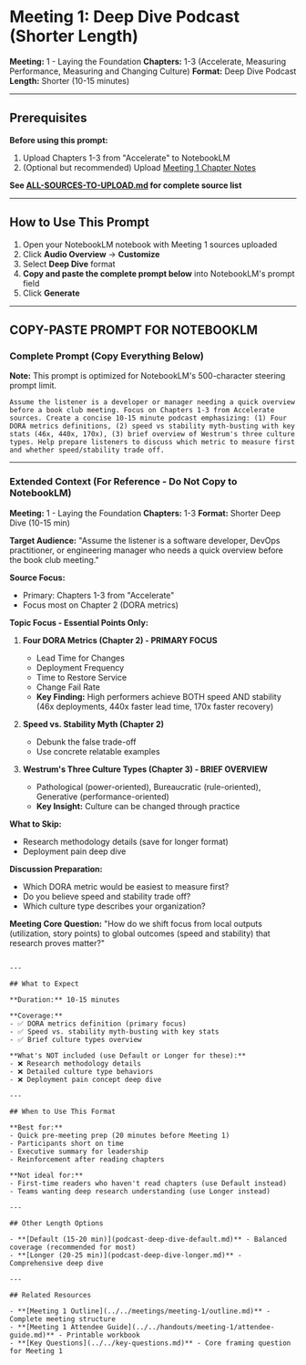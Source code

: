 # Meeting 1: Deep Dive Podcast (Shorter Length)

**Meeting:** 1 - Laying the Foundation
**Chapters:** 1-3 (Accelerate, Measuring Performance, Measuring and Changing Culture)
**Format:** Deep Dive Podcast
**Length:** Shorter (10-15 minutes)

---

## Prerequisites

**Before using this prompt:**
1. Upload Chapters 1-3 from "Accelerate" to NotebookLM
2. (Optional but recommended) Upload [Meeting 1 Chapter Notes](../../meetings/meeting-1/chapter-notes.md)

**See [ALL-SOURCES-TO-UPLOAD.md](ALL-SOURCES-TO-UPLOAD.md) for complete source list**

---

## How to Use This Prompt

1. Open your NotebookLM notebook with Meeting 1 sources uploaded
2. Click **Audio Overview** → **Customize**
3. Select **Deep Dive** format
4. **Copy and paste the complete prompt below** into NotebookLM's prompt field
5. Click **Generate**

---

## COPY-PASTE PROMPT FOR NOTEBOOKLM

### Complete Prompt (Copy Everything Below)

**Note:** This prompt is optimized for NotebookLM's 500-character steering prompt limit.

```
Assume the listener is a developer or manager needing a quick overview before a book club meeting. Focus on Chapters 1-3 from Accelerate sources. Create a concise 10-15 minute podcast emphasizing: (1) Four DORA metrics definitions, (2) speed vs stability myth-busting with key stats (46x, 440x, 170x), (3) brief overview of Westrum's three culture types. Help prepare listeners to discuss which metric to measure first and whether speed/stability trade off.
```

---

### Extended Context (For Reference - Do Not Copy to NotebookLM)

**Meeting:** 1 - Laying the Foundation
**Chapters:** 1-3
**Format:** Shorter Deep Dive (10-15 min)

**Target Audience:**
"Assume the listener is a software developer, DevOps practitioner, or engineering manager who needs a quick overview before the book club meeting."

**Source Focus:**
- Primary: Chapters 1-3 from "Accelerate"
- Focus most on Chapter 2 (DORA metrics)

**Topic Focus - Essential Points Only:**

1. **Four DORA Metrics (Chapter 2) - PRIMARY FOCUS**
   - Lead Time for Changes
   - Deployment Frequency
   - Time to Restore Service
   - Change Fail Rate
   - **Key Finding:** High performers achieve BOTH speed AND stability (46x deployments, 440x faster lead time, 170x faster recovery)

2. **Speed vs. Stability Myth (Chapter 2)**
   - Debunk the false trade-off
   - Use concrete relatable examples

3. **Westrum's Three Culture Types (Chapter 3) - BRIEF OVERVIEW**
   - Pathological (power-oriented), Bureaucratic (rule-oriented), Generative (performance-oriented)
   - **Key Insight:** Culture can be changed through practice

**What to Skip:**
- Research methodology details (save for longer format)
- Deployment pain deep dive

**Discussion Preparation:**
- Which DORA metric would be easiest to measure first?
- Do you believe speed and stability trade off?
- Which culture type describes your organization?

**Meeting Core Question:**
"How do we shift focus from local outputs (utilization, story points) to global outcomes (speed and stability) that research proves matter?"
```

---

## What to Expect

**Duration:** 10-15 minutes

**Coverage:**
- ✅ DORA metrics definition (primary focus)
- ✅ Speed vs. stability myth-busting with key stats
- ✅ Brief culture types overview

**What's NOT included (use Default or Longer for these):**
- ❌ Research methodology details
- ❌ Detailed culture type behaviors
- ❌ Deployment pain concept deep dive

---

## When to Use This Format

**Best for:**
- Quick pre-meeting prep (20 minutes before Meeting 1)
- Participants short on time
- Executive summary for leadership
- Reinforcement after reading chapters

**Not ideal for:**
- First-time readers who haven't read chapters (use Default instead)
- Teams wanting deep research understanding (use Longer instead)

---

## Other Length Options

- **[Default (15-20 min)](podcast-deep-dive-default.md)** - Balanced coverage (recommended for most)
- **[Longer (20-25 min)](podcast-deep-dive-longer.md)** - Comprehensive deep dive

---

## Related Resources

- **[Meeting 1 Outline](../../meetings/meeting-1/outline.md)** - Complete meeting structure
- **[Meeting 1 Attendee Guide](../../handouts/meeting-1/attendee-guide.md)** - Printable workbook
- **[Key Questions](../../key-questions.md)** - Core framing question for Meeting 1
